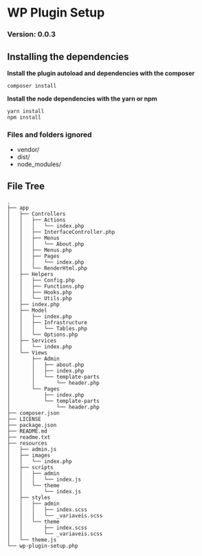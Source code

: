 # WP Plugin Setup
### Version: 0.0.3

## Installing the dependencies
**Install the plugin autoload and dependencies with the composer**
``` 
composer install
```

**Install the node dependencies with the yarn or npm**
``` 
yarn install
npm install
```


### Files and folders ignored
- vendor/
- dist/
- node_modules/

## File Tree
```
.
├── app
│   ├── Controllers
│   │   ├── Actions
│   │   │   └── index.php
│   │   ├── InterfaceController.php
│   │   ├── Menus
│   │   │   └── About.php
│   │   ├── Menus.php
│   │   ├── Pages
│   │   │   └── index.php
│   │   └── RenderHtml.php
│   ├── Helpers
│   │   ├── Config.php
│   │   ├── Functions.php
│   │   ├── Hooks.php
│   │   └── Utils.php
│   ├── index.php
│   ├── Model
│   │   ├── index.php
│   │   ├── Infrastructure
│   │   │   └── Tables.php
│   │   └── Options.php
│   ├── Services
│   │   └── index.php
│   └── Views
│       ├── Admin
│       │   ├── about.php
│       │   ├── index.php
│       │   └── template-parts
│       │       └── header.php
│       └── Pages
│           ├── index.php
│           └── template-parts
│               └── header.php
├── composer.json
├── LICENSE
├── package.json
├── README.md
├── readme.txt
├── resources
│   ├── admin.js
│   ├── images
│   │   └── index.php
│   ├── scripts
│   │   ├── admin
│   │   │   └── index.js
│   │   └── theme
│   │       └── index.js
│   ├── styles
│   │   ├── admin
│   │   │   ├── index.scss
│   │   │   └── _variaveis.scss
│   │   └── theme
│   │       ├── index.scss
│   │       └── _variaveis.scss
│   └── theme.js
└── wp-plugin-setup.php


```
